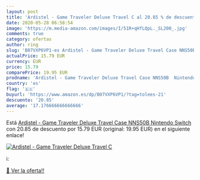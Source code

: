 ```yaml
---
layout: post
title: 'Ardistel - Game Traveler Deluxe Travel C al 20.85 % de descuento'
date: 2020-05-28 06:58:54
image: 'https://m.media-amazon.com/images/I/51R+qHfLQpL._SL200_.jpg'
comments: true
category: ofertas
author: ring
slug: 'B07VXP6VP1-es Ardistel - Game Traveler Deluxe Travel Case NNS50B  Nintendo Switch '
actualPrice: 15.79 EUR
currency: EUR
price: 15.79
comparePrice: 19.95 EUR
prodname: 'Ardistel - Game Traveler Deluxe Travel Case NNS50B  Nintendo Switch '
country: 'es'
flag: '🇪🇸'
buyurl: 'https://www.amazon.es/dp/B07VXP6VP1/?tag=tolees-21'
descuento: '20.85'
average: '17.176666666666666'
---
```


Está [Ardistel - Game Traveler Deluxe Travel Case NNS50B  Nintendo Switch ](https://www.amazon.es/dp/B07VXP6VP1/?tag=tolees-21) con 20.85 de descuento por 15.79 EUR (original: 19.95 EUR) en el siguiente enlace!

[![Ardistel - Game Traveler Deluxe Travel C](https://m.media-amazon.com/images/I/51R+qHfLQpL._SL200_.jpg)](https://www.amazon.es/dp/B07VXP6VP1/?tag=tolees-21)

ℹ️:


[🛒 Ver la oferta!!](https://www.amazon.es/dp/B07VXP6VP1/?tag=tolees-21)
